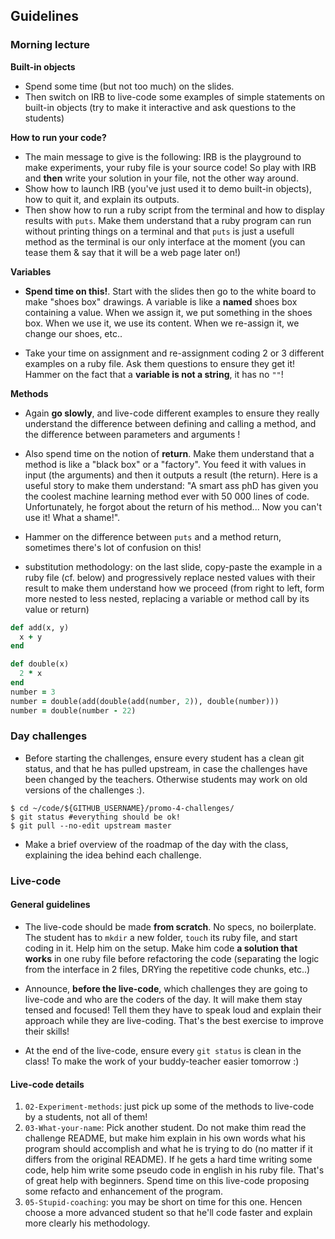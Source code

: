 ## Guidelines

### Morning lecture

**Built-in objects**

- Spend some time (but not too much) on the slides.
- Then switch on IRB to live-code some examples of simple statements on built-in objects (try to make it interactive and ask questions to the students)

**How to run your code?**

- The main message to give is the following: IRB is the playground to make experiments, your ruby file is your source code! So play with IRB and **then** write your solution in your file, not the other way around.
- Show how to launch IRB (you've just used it to demo built-in objects), how to quit it, and explain its outputs.
- Then show how to run a ruby script from the terminal and how to display results with `puts`. Make them understand that a ruby program can run without printing things on a terminal and that `puts` is just a usefull method as the terminal is our only interface at the moment (you can tease them & say that it will be a web page later on!)

**Variables**

- **Spend time on this!**. Start with the slides then go to the white board to make "shoes box" drawings. A variable is like a **named** shoes box containing a value. When we assign it, we put something in the shoes box. When we use it, we use its content. When we re-assign it, we change our shoes, etc..

- Take your time on assignment and re-assignment coding 2 or 3 different examples on a ruby file. Ask them questions to ensure they get it! Hammer on the fact that a **variable is not a string**, it has no `""`!

**Methods**

- Again **go slowly**, and live-code different examples to ensure they  really understand the difference between defining and calling a method, and the difference between parameters and arguments !

- Also spend time on the notion of **return**. Make them understand that a method is like a "black box" or a "factory". You feed it with values in input (the arguments) and then it outputs a result (the return). Here is a useful story to make them understand: "A smart ass phD has given you the coolest machine learning method ever with 50 000 lines of code. Unfortunately, he forgot about the return of his method... Now you can't use it! What a shame!".

- Hammer on the difference between `puts` and a method return, sometimes there's lot of confusion on this!

- substitution methodology: on the last slide, copy-paste the example in a ruby file (cf. below) and progressively replace nested values with their result to make them understand how we proceed (from right to left, form more nested to less nested, replacing a variable or method call by its value or return)

```ruby
def add(x, y)
  x + y
end

def double(x)
  2 * x
end
number = 3
number = double(add(double(add(number, 2)), double(number)))
number = double(number - 22)
```


### Day challenges
- Before starting the challenges, ensure every student has a clean git status, and that he has pulled upstream, in case the challenges have been changed by the teachers. Otherwise students may work on old versions of the challenges :).

```
$ cd ~/code/${GITHUB_USERNAME}/promo-4-challenges/
$ git status #everything should be ok!
$ git pull --no-edit upstream master
```

- Make a brief overview of the roadmap of the day with the class, explaining the idea behind each challenge.

### Live-code

#### General guidelines
- The live-code should be made **from scratch**. No specs, no boilerplate. The student has to `mkdir` a new folder, `touch` its ruby file, and start coding in it. Help him on the setup. Make him code **a solution that works** in one ruby file before refactoring the code (separating the logic from the interface in 2 files, DRYing the repetitive code chunks, etc..)

- Announce, **before the live-code**, which challenges they are going to live-code and who are the coders of the day. It will make them stay tensed and focused! Tell them they have to speak loud and explain their approach while they are live-coding. That's the best exercise to improve their skills!

- At the end of the live-code, ensure every `git status` is clean in the class! To make the work of your buddy-teacher easier tomorrow :)


#### Live-code details

1. `02-Experiment-methods`: just pick up some of the methods to live-code by a students, not all of them!
1. `03-What-your-name`: Pick another student. Do not make thim read the challenge README, but make him explain in his own words what his program should accomplish and what he is trying to do (no matter if it differs from the original README). If he gets a hard time writing some code, help him write some pseudo code in english in his ruby file. That's of great help with beginners. Spend time on this live-code proposing some refacto and enhancement of the program.
1. `05-Stupid-coaching`: you may be short on time for this one. Hencen choose a more advanced student so that he'll code faster and explain more clearly his methodology.


